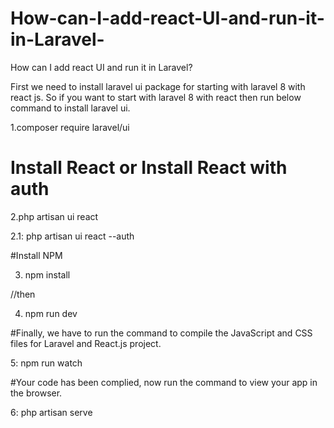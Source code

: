 # How-can-I-add-react-UI-and-run-it-in-Laravel-
How can I add react UI and run it in Laravel?

First we need to install laravel ui package for starting with laravel 8 with react js. So if you want to start with laravel 8 with react then run below command to install laravel ui.

1.composer require laravel/ui

# Install React or Install React with auth

2.php artisan ui react 

2.1: php artisan ui react --auth

#Install NPM 

3. npm install

//then

4. npm run dev

#Finally, we have to run the command to compile the JavaScript and CSS files for Laravel and React.js project.

5: npm run watch

#Your code has been complied, now run the command to view your app in the browser.

6: php artisan serve
